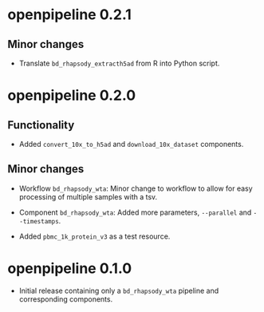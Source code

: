# openpipeline 0.2.1

## Minor changes

* Translate `bd_rhapsody_extracth5ad` from R into Python script.


# openpipeline 0.2.0

## Functionality

* Added `convert_10x_to_h5ad` and `download_10x_dataset` components.

## Minor changes
* Workflow `bd_rhapsody_wta`: Minor change to workflow to allow for easy processing of multiple samples with a tsv.

* Component `bd_rhapsody_wta`: Added more parameters, `--parallel` and `--timestamps`.

* Added `pbmc_1k_protein_v3` as a test resource.


# openpipeline 0.1.0

* Initial release containing only a `bd_rhapsody_wta` pipeline and corresponding components.
